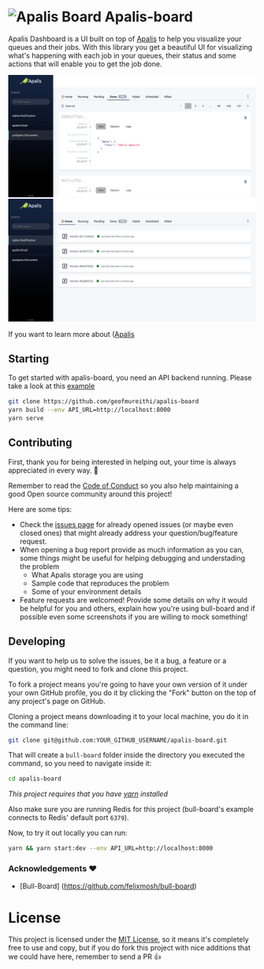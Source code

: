 # <img alt="Apalis Board" src="https://raw.githubusercontent.com/geofmureithi/apalis-board/master/packages/ui/src/static/images/logo.svg" width="35px" /> Apalis-board

Apalis Dashboard is a UI built on top of [Apalis](https://github.com/geofmureithi/apalis) to help you visualize your queues and their jobs.
With this library you get a beautiful UI for visualizing what's happening with each job in your queues, their status and some actions that will enable you to get the job done.

![UI](screenshots/shot.png)
![Workers](screenshots/workers.png)

If you want to learn more about ([Apalis](https://docs.rs/apalis)

## Starting

To get started with apalis-board, you need an API backend running.
Please take a look at this [example](https://github.com/geofmureithi/apalis/tree/master/examples/rest-api)

```sh
git clone https://github.com/geofmureithi/apalis-board
yarn build --env API_URL=http://localhost:8000
yarn serve

```

## Contributing

First, thank you for being interested in helping out, your time is always appreciated in every way. 💯

Remember to read the [Code of Conduct](https://github.com/geofmureithi/apalis-board/blob/master/CODE_OF_CONDUCT.md) so you also help maintaining a good Open source community around this project!

Here are some tips:

- Check the [issues page](https://github.com/geofmureithi/apalis-board/issues) for already opened issues (or maybe even closed ones) that might already address your question/bug/feature request.
- When opening a bug report provide as much information as you can, some things might be useful for helping debugging and understading the problem
  - What Apalis storage you are using
  - Sample code that reproduces the problem
  - Some of your environment details
- Feature requests are welcomed! Provide some details on why it would be helpful for you and others, explain how you're using bull-board and if possible even some screenshots if you are willing to mock something!

## Developing

If you want to help us to solve the issues, be it a bug, a feature or a question, you might need to fork and clone this project.

To fork a project means you're going to have your own version of it under your own GitHub profile, you do it by clicking the "Fork" button on the top of any project's page on GitHub.

Cloning a project means downloading it to your local machine, you do it in the command line:

```sh
git clone git@github.com:YOUR_GITHUB_USERNAME/apalis-board.git
```

That will create a `bull-board` folder inside the directory you executed the command, so you need to navigate inside it:

```sh
cd apalis-board
```

_This project requires that you have [yarn](https://yarnpkg.com/lang/en/) installed_

Also make sure you are running Redis for this project (bull-board's example connects to Redis' default port `6379`).

Now, to try it out locally you can run:

```sh
yarn && yarn start:dev --env API_URL=http://localhost:8000
```

### Acknowledgements ❤️

- [Bull-Board] (https://github.com/felixmosh/bull-board)

# License

This project is licensed under the [MIT License](https://github.com/geofmureithi/apalis-board/blob/master/LICENSE), so it means it's completely free to use and copy, but if you do fork this project with nice additions that we could have here, remember to send a PR 👍

